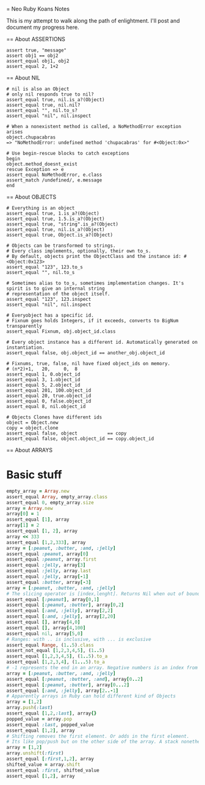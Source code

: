 = Neo Ruby Koans Notes

This is my attempt to walk along the path of enlightment. I'll post and document my progress here.

== About ASSERTIONS

	assert true, "message"
	assert obj1 == obj2
	assert_equal obj1, obj2
	assert_equal 2, 1+2

== About NIL

	# nil is also an Object
	# only nil responds true to nil?
	assert_equal true, nil.is_a?(Object)
	assert_equal true, nil.nil?
	assert_equal "", nil.to_s?
	assert_equal "nil", nil.inspect
	
	# When a nonexistent method is called, a NoMethodError exception arises
	object.chupacabras
	=> "NoMethodError: undefined method 'chupacabras' for #<Object:0x>"
	
	# Use begin-rescue blocks to catch exceptions
	begin
	object.method_doesnt_exist
	rescue Exception => e
	assert_equal NoMethodError, e.class
	assert_match /undefined/, e.message
	end
  
== About OBJECTS

	# Everything is an object
	assert_equal true, 1.is_a?(Object)
	assert_equal true, 1.5.is_a?(Object)
	assert_equal true, "string".is_a?(Object)
	assert_equal true, nil.is_a?(Object)
	assert_equal true, Object.is_a?(Object)
	
	# Objects can be transformed to strings.
	# Every class implements, optionally, their own to_s. 
	# By default, objects print the ObjectClass and the instance id: #<Object:0x123>
	assert_equal "123", 123.to_s
	assert_equal "", nil.to_s
	
	# Sometimes alias to to_s, sometimes implementation changes. It's spirit is to give an internal string
	# representation of the object itself. 
	assert_equal "123", 123.inspect
	assert_equal "nil", nil.inspect
	
	# Everyobject has a specific id.
	# Fixnum goes holds Integers, if it exceeds, converts to BigNum transparently
	assert_equal Fixnum, obj.object_id.class
	
	# Every object instance has a different id. Automatically generated on instantiation.
	assert_equal false, obj.object_id == another_obj.object_id
	
	# Fixnums, true, false, nil have fixed object_ids on memory.
	# (n*2)+1,   20,     0,  8
	assert_equal 1, 0.object_id
	assert_equal 3, 1.object_id
	assert_equal 5, 2.object_id
	assert_equal 201, 100.object_id  
	assert_equal 20, true.object_id
	assert_equal 0, false.object_id
	assert_equal 8, nil.object_id
	
	# Objects Clones have different ids
	object = Object.new
	copy = object.clone
	assert_equal false, object           == copy
	assert_equal false, object.object_id == copy.object_id

== About ARRAYS

# Basic stuff
```ruby
empty_array = Array.new
assert_equal Array, empty_array.class
assert_equal 0, empty_array.size
array = Array.new
array[0] = 1
assert_equal [1], array
array[1] = 2
assert_equal [1, 2], array
array << 333
assert_equal [1,2,333], array
array = [:peanut, :butter, :and, :jelly]
assert_equal :peanut, array[0]
assert_equal :peanut, array.first
assert_equal :jelly, array[3]
assert_equal :jelly, array.last
assert_equal :jelly, array[-1]
assert_equal :butter, array[-3]
array = [:peanut, :butter, :and, :jelly]
# The slicing operator is [index,lenght]. Returns Nil when out of bounds (n+1)
assert_equal [:peanut], array[0,1]
assert_equal [:peanut, :butter], array[0,2]
assert_equal [:and, :jelly], array[2,2]
assert_equal [:and, :jelly], array[2,20]
assert_equal [], array[4,0]
assert_equal [], array[4,100]
assert_equal nil, array[5,0]
# Ranges: with .. is inclusive, with ... is exclusive
assert_equal Range, (1..5).class
assert_not_equal [1,2,3,4,5], (1..5)
assert_equal [1,2,3,4,5], (1..5).to_a
assert_equal [1,2,3,4], (1...5).to_a
# -1 represents the end in an array. Negative numbers is an index from the end to the beginning
array = [:peanut, :butter, :and, :jelly]
assert_equal [:peanut, :butter, :and], array[0..2]
assert_equal [:peanut, :butter], array[0...2]
assert_equal [:and, :jelly], array[2..-1]
# Apparently arrays in Ruby can hold different kind of Objects
array = [1,2]
array.push(:last)
assert_equal [1,2,:last], array{}
popped_value = array.pop
assert_equal :last, popped_value
assert_equal [1,2], array
# Shifting removes the first element. Or adds in the first element.
# Its like pop/push but on the other side of the array. A stack nonetheless
array = [1,2]
array.unshift(:first)
assert_equal [:first,1,2], array
shifted_value = array.shift
assert_equal :first, shifted_value
assert_equal [1,2], array
```